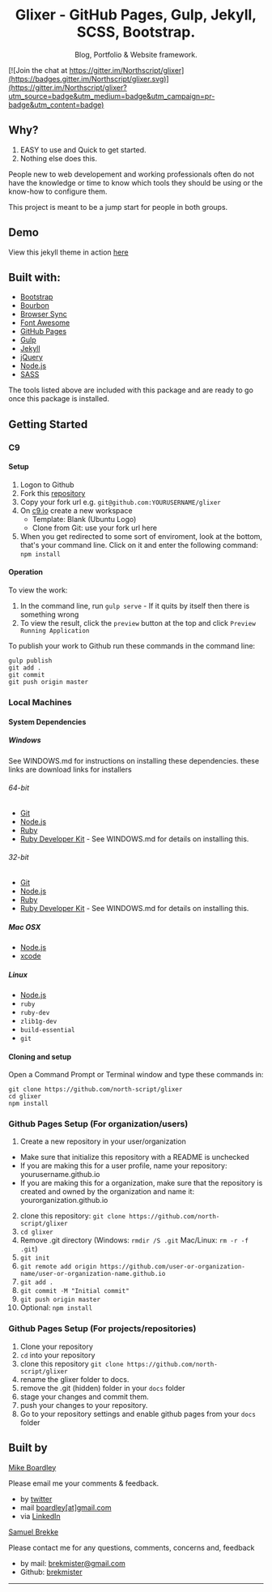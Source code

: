 <h1 align="center">Glixer - GitHub Pages, Gulp, Jekyll, SCSS, Bootstrap.</h1>
<p align="center">Blog, Portfolio &amp Website framework.</p>

[![Join the chat at https://gitter.im/Northscript/glixer](https://badges.gitter.im/Northscript/glixer.svg)](https://gitter.im/Northscript/glixer?utm_source=badge&utm_medium=badge&utm_campaign=pr-badge&utm_content=badge)

## Why?
1. EASY to use and Quick to get started.
2. Nothing else does this.

People new to web developement and working professionals often do not have the knowledge or time to know which tools they should be using or the know-how to configure them.

This project is meant to be a jump start for people in both groups.

## Demo
View this jekyll theme in action [here](https://north-script.github.io/glixer)

## Built with:
- [Bootstrap](http://getbootstrap.com/)
- [Bourbon](http://bourbon.io/)
- [Browser Sync](https://browsersync.io/)
- [Font Awesome](http://fontawesome.io/)
- [GitHub Pages](https://pages.github.com/)
- [Gulp](http://gulpjs.com/)
- [Jekyll](https://jekyllrb.com/)
- [jQuery](https://jquery.com/)
- [Node.js](https://nodejs.org/)
- [SASS](http://gulpjs.com/)

The tools listed above are included with this package and are ready to go once this package is installed.

## Getting Started

### C9

#### Setup

1. Logon to Github
2. Fork this [repository](https://github.com/north-script/glixer)
3. Copy your fork url e.g. `git@github.com:YOURUSERNAME/glixer`
4. On [c9.io](https://c9.io) create a new workspace
   * Template: Blank (Ubuntu Logo)
   * Clone from Git: use your fork url here
5. When you get redirected to some sort of enviroment, look at the bottom, that's your command line. Click on it and enter the following command:
`npm install`
   
#### Operation

To view the work:
 1. In the command line, run `gulp serve` - If it quits by itself then there is something wrong
 2. To view the result, click the `preview` button at the top and click `Preview Running Application`
 
To publish your work to Github run these commands in the command line:
 ```
 gulp publish
 git add .
 git commit
 git push origin master
 ```

### Local Machines

#### System Dependencies

##### Windows

See WINDOWS.md for instructions on installing these dependencies. these links are download links for installers

###### 64-bit

 - [Git](https://www.git-scm.com/download/win)
 - [Node.js](https://nodejs.org/dist/v7.7.3/node-v7.7.3-x64.msi)
 - [Ruby](https://dl.bintray.com/oneclick/rubyinstaller/rubyinstaller-2.3.3-x64.exe)
 - [Ruby Developer Kit](https://dl.bintray.com/oneclick/rubyinstaller/DevKit-mingw64-64-4.7.2-20130224-1432-sfx.exe) - See WINDOWS.md for details on installing this.
 
###### 32-bit

 - [Git](https://www.git-scm.com/download/win)
 - [Node.js](https://nodejs.org/dist/v7.7.3/node-v7.7.3-x86.msi)
 - [Ruby](https://dl.bintray.com/oneclick/rubyinstaller/rubyinstaller-2.3.3.exe)
 - [Ruby Developer Kit](https://dl.bintray.com/oneclick/rubyinstaller/DevKit-mingw64-32-4.7.2-20130224-1151-sfx.exe) - See WINDOWS.md for details on installing this.

##### Mac OSX
 - [Node.js](https://nodejs.org/dist/v7.7.3/node-v7.7.3.pkg)
 - [xcode](https://itunes.apple.com/us/app/xcode/id497799835?mt=12)


##### Linux
 - [Node.js](https://nodejs.org/en/download/package-manager)
 - `ruby`
 - `ruby-dev`
 - `zlib1g-dev`
 - `build-essential`
 - `git`
 
#### Cloning and setup
Open a Command Prompt or Terminal window and type these commands in:
```
git clone https://github.com/north-script/glixer
cd glixer
npm install
```

### Github Pages Setup (For organization/users)
1. Create a new repository in your user/organization
  - Make sure that initialize this repository with a README is unchecked
  - If you are making this for a user profile, name your repository: yourusername.github.io
  - If you are making this for a organization, make sure that the repository is created and owned by the organization and name it: yourorganization.github.io
2. clone this repository: `git clone https://github.com/north-script/glixer`
3. `cd glixer`
4. Remove .git directory (Windows: `rmdir /S .git` Mac/Linux: `rm -r -f .git`) 
5. `git init`
6. `git remote add origin https://github.com/user-or-organization-name/user-or-organization-name.github.io`
7. `git add .`
8. `git commit -M "Initial commit"`
9. `git push origin master`
10. Optional: `npm install`

### Github Pages Setup (For projects/repositories)

1. Clone your repository
2. `cd` into your repository
3. clone this repository `git clone https://github.com/north-script/glixer`
4. rename the glixer folder to docs.
5. remove the .git (hidden) folder in your `docs` folder
6. stage your changes and commit them.
7. push your changes to your repository.
8. Go to your repository settings and enable github pages from your `docs` folder

## Built by
[Mike Boardley](https://www.linkedin.com/in/boardley/)

Please email me your comments & feedback.

- by <a href="https://twitter.com/mikeboardley">twitter</a>
- mail <a href="mailto:boardley@gmail.com">boardley[at]gmail.com</a>
- via <a href="https://www.linkedin.com/in/boardley/">LinkedIn</a>


[Samuel Brekke](https://www.linkedin.com/in/sjbrekke/)

Please contact me for any questions, comments, concerns and, feedback

 - by mail: [brekmister@gmail.com](mailto:brekmister@gmail.com)
 - Github: [brekmister](https://github.com/users/brekmister)
 
---
